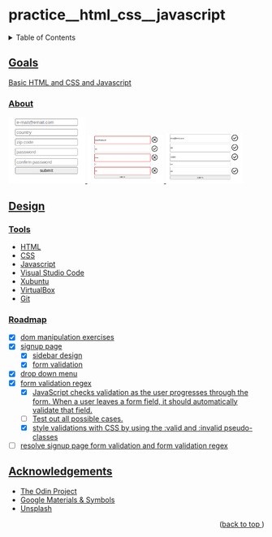 # practice__html_css__javascript
<a name="readme-top"></a>
<details>
    <summary>Table of Contents</summary>
    <ol>
        <li><a href="#goals">Goals</a>
            <ul>
                <li><a href="#about">About</li>
            </ul>
        <li><a href="#design">Design</li>
          <ul>
            <li><a href="#tools">Tools</li>
            <li><a href="#roadmap">Roadmap</li>
          </ul>
        </li>
        <li><a href="#acknowledgements">Acknowledgements</li>
    </ol>
</details>

## Goals
Basic HTML and CSS and Javascript
### About

<p float="left">
    <img src="/data/form_example.png" width="30%" />
    <img src="/data/form_example__invalid.png" width="30%" />
    <img src="/data/form_example__valid.png" width="30%" />
</p>

## Design
### Tools
* HTML
* CSS
* Javascript
* Visual Studio Code
* Xubuntu
* VirtualBox
* Git
### Roadmap
- [x] dom manipulation exercises
- [x] signup page
    - [x] sidebar design
    - [x] form validation
- [x] drop down menu
- [x] form validation regex
    - [x] JavaScript checks validation as the user progresses through the form. When a user leaves a form field, it should automatically validate that field.
    - [ ] Test out all possible cases.
    - [x] style validations with CSS by using the :valid and :invalid pseudo-classes
- [ ] resolve signup page form validation and form validation regex
## Acknowledgements
* [The Odin Project](https://www.theodinproject.com)
* [Google Materials & Symbols](fonts.google.com)
* [Unsplash](https://www.unsplash.com)
<p align="right">(<a href="#readme-top">back to top </a>)</p>
